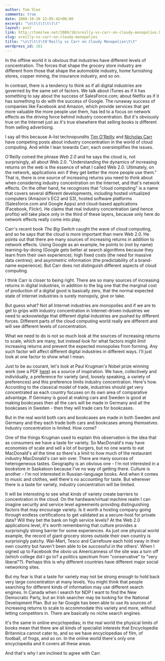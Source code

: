 ```yaml
---
author: Tom Slee
comments: true
date: 2008-10-26 22:05:42+00:00
excerpt: "\n\t\t\t\t\t\t"
layout: post
link: http://tomslee.net/2008/10/oreilly-vs-carr-on-cloudy-monopolies.html
slug: oreilly-vs-carr-on-cloudy-monopolies
title: "\n\t\t\t\tO'Reilly vs Carr on Cloudy Monopolies\t\t"
wordpress_id: 161
---
```



				

In the offline world it is obvious that industries have different levels of concentration. The forces that shape the grocery store industry are different from those that shape the automobile industry, home furnishing stores, copper mining, the insurance industry, and so on.  


  


In contrast, there is a tendency to think as if all digital industries are governed by the same set of factors. We talk about iTunes as if it has something to say about the success of SalesForce.com; about Netflix as if it has something to do with the success of Google. The runaway success of companies like Facebook and Amazon, which provide services that get more valuable the more people use them, has led to a focus on network effects as the driving force behind industry concentration. But it's obviously true on the Internet just as it's true elsewhere that selling books is different from selling advertising.

  


I say all this because A-list technopundits [Tim O'Reilly](http://radar.oreilly.com/2008/10/web-20-and-cloud-computing.html) and [Nicholas Carr](http://www.roughtype.com/archives/2008/10/what_tim_oreill.php) have competing posts about industry concentration in the world of cloud computing. And while I lean towards Carr, each oversimplifies the issues.

  


O'Reilly coined the phrase _Web 2.0_ and he says the cloud is, not surprisingly, all about Web 2.0. "Understanding the dynamics of increasing returns on the web is the essence of what I called Web 2.0. Ultimately, on the network, applications win if they get better the more people use them." That is, there is one source of increasing returns you need to think about when considering industry concentration on the Internet, and that's network effects. On the other hand, he recognizes that "cloud computing" is a name that covers several different developments, including hosted virtualized computers (Amazon's EC2 and S3), hosted software platforms (Salesforce.com and Google Apps) and cloud-based applications (Facebook, Flickr). He claims that real industry concentration (and hence profits) will take place only in the third of these layers, because only here do network effects really come into play.

  


Carr's recent book _The Big Switch_ caught the wave of cloud computing, and so he says that the cloud is more important than mere Web 2.0. He points out that there are many sources of increasing returns in addition to network effects. Using Google as an example, he points to (not by name) learning-by-doing (Google gets better at search algorithms because they learn from their own experience); high fixed costs (the need for massive data centres); and asymmetric information (the predictability of a brand-name experience). But Carr does not distinguish different aspects of cloud computing.

  


I think Carr is closer to being right. There are so many sources of increasing returns in digital industries, in addition to the big one that the marginal cost of production of a digital good is basically zero, that the normal expected state of Internet industries is surely monopoly, give or take.  
  
But guess what? Not all Internet industries are monopolies and if we are to get to grips with industry concentration in Internet-driven industries we need to acknowledge that different digital industries are pushed by different forces. Different parts of the cloud computing world really are different and will see different levels of concentration.  
  
What we need to do is not so much look at the sources of increasing returns to scale, which are many, but instead look for what factors might _limit_ increasing returns and prevent the expected monopolies from forming. Any such factor will affect different digital industries in different ways. I'll just look at one factor to show what I mean.

  


Just to be au courant, let's look at Paul Krugman's Nobel prize winning work (see a PDF [here](http://nobelprize.org/nobel_prizes/economics/laureates/2008/sci.html)) as a source of inspiration. We have, collectively and individually, a preference for variety (and, loosely speaking, a variety of preferences) and this preference limits industry concentration. Here's how. According to the classical model of trade, industries should get very concentrated as each country focuses on its own area of comparative advantage. If Germany is good at making cars and Sweden is good at making bookcases then all the cars will  be made in Germany and all the bookcases in Sweden - then they will trade cars for bookcases.

  


But in the real world both cars and bookcases are made in both Sweden and Germany and they each trade both cars and bookcases among themselves. Industry concentration is limited. How come?

  


One of the things Krugman used to explain this observation is the idea that as consumers we have a taste for variety. So MacDonald's may have economies of scale and sell a lot of burgers, but no one wants to eat MacDonald's all the time so there's a limit to how much of the restaurant industry MacDonald's can win over. There are many sources of heterogeneous tastes. Geography is an obvious one - I'm not interested in a bookstore in Saskatoon because I've no way of getting there. Culture is another - I'm not interested in Russian-language books. And when it comes to music and clothes, well there's no accounting for taste. But wherever there is a taste for variety, industry concentration will be limited.

  


It will be interesting to see what kinds of variety create barriers to concentration in the cloud. On the hardware/virtual machine realm I can imagine security and service level agreements providing distinguishing factors that may encourage variety. Is it worth a hosting company going through endless certifications to get validated as a secure-host for private data? Will they bet the bank on high service levels? At the Web 2.0 applications level, it's worth remembering that culture provides a surprisingly strong barrier for some experiences. As just one physical world example, the record of giant grocery stores outside their own country is surprisingly patchy. Wal-Mart, Tesco and Carrefoure each hold sway in their own country but haven't been able to be successful in the others'. When I signed up to Facebook the obvio
us Americanness of the site was a turn off (which college did I go to? a politics spectrum from "conservative" to "very liberal"?). Perhaps this is why different countries have different major social networking sites.

  


But my fear is that a taste for variety may not be strong enough to hold back very large concentration at many levels. You might think that people searching for different kinds of information may use different search engines. In Canada when I search for NDP I want to find the New Democratic Party, but an Irish searcher may be looking for the National Development Plan. But so far Google has been able to use its sources of increasing returns to scale to accommodate this variety and more, without letting competitors in. There are basically no niche search engines.

  


It's the same in online encyclopedias; in the real world the physical limits of books mean that there are all kinds of specialist interests that Encyclopedia Britannica cannot cater to, and so we have encyclopedias of film, of football, of frogs, and so on. In the online world there's only one encyclopedia and it covers all these areas.

  
And that's why I am inclined to agree with Carr.  



		

